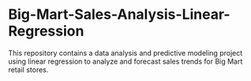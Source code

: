 # Big-Mart-Sales-Analysis-Linear-Regression
This repository contains a data analysis and predictive modeling project using linear regression to analyze and forecast sales trends for Big Mart retail stores.
